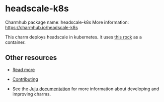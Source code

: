 <!--
Avoid using this README file for information that is maintained or published elsewhere, e.g.:

* charmcraft.yaml > published on Charmhub
* documentation > published on (or linked to from) Charmhub
* detailed contribution guide > documentation or CONTRIBUTING.md

Use links instead.
-->

# headscale-k8s

Charmhub package name: headscale-k8s
More information: https://charmhub.io/headscale-k8s

This charm deploys headscale in kubernetes. It uses [this rock](http://github.com/marcusboden/headscale-rock) as a container.

## Other resources

<!-- If your charm is documented somewhere else other than Charmhub, provide a link separately. -->

- [Read more](https://example.com)

- [Contributing](CONTRIBUTING.md) <!-- or link to other contribution documentation -->

- See the [Juju documentation](https://documentation.ubuntu.com/juju/3.6/howto/manage-charms/) for more information about developing and improving charms.
